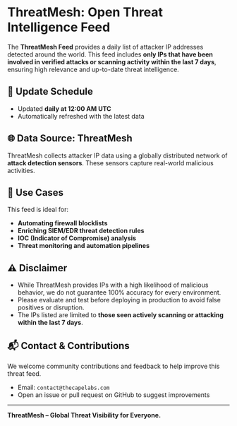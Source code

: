 # ThreatMesh: Open Threat Intelligence Feed

The **ThreatMesh Feed** provides a daily list of attacker IP addresses detected around the world. This feed includes **only IPs that have been involved in verified attacks or scanning activity within the last 7 days**, ensuring high relevance and up-to-date threat intelligence.

## 📅 Update Schedule

- Updated **daily at 12:00 AM UTC**
- Automatically refreshed with the latest data


## 🌐 Data Source: ThreatMesh

ThreatMesh collects attacker IP data using a globally distributed network of **attack detection sensors**. These sensors capture real-world malicious activities.

## 🎯 Use Cases

This feed is ideal for:

- **Automating firewall blocklists**
- **Enriching SIEM/EDR threat detection rules**
- **IOC (Indicator of Compromise) analysis**
- **Threat monitoring and automation pipelines**

## ⚠️ Disclaimer

- While ThreatMesh provides IPs with a high likelihood of malicious behavior, we do not guarantee 100% accuracy for every environment.
- Please evaluate and test before deploying in production to avoid false positives or disruption.
- The IPs listed are limited to **those seen actively scanning or attacking within the last 7 days**.

## 📬 Contact & Contributions

We welcome community contributions and feedback to help improve this threat feed.

- Email: `contact@thecapelabs.com`
- Open an issue or pull request on GitHub to suggest improvements

---

**ThreatMesh – Global Threat Visibility for Everyone.**

